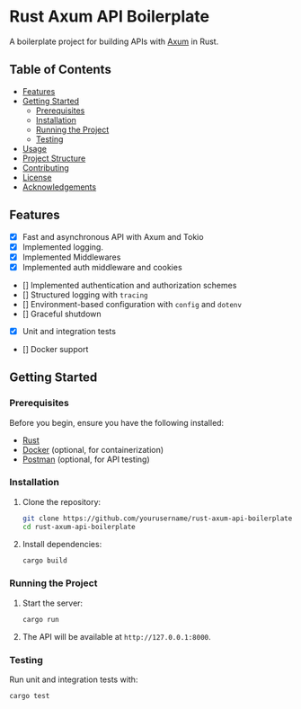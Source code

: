 # Rust Axum API Boilerplate

A boilerplate project for building APIs with [Axum](https://github.com/tokio-rs/axum) in Rust.

## Table of Contents

- [Features](#features)
- [Getting Started](#getting-started)
  - [Prerequisites](#prerequisites)
  - [Installation](#installation)
  - [Running the Project](#running-the-project)
  - [Testing](#testing)
- [Usage](#usage)
- [Project Structure](#project-structure)
- [Contributing](#contributing)
- [License](#license)
- [Acknowledgements](#acknowledgements)

## Features

- [x] Fast and asynchronous API with Axum and Tokio
- [x] Implemented logging.
- [x] Implemented Middlewares
- [x] Implemented auth middleware and cookies
- []  Implemented authentication and authorization schemes
- []  Structured logging with `tracing`
- []  Environment-based configuration with `config` and `dotenv`
- []  Graceful shutdown
- [x] Unit and integration tests
- []  Docker support

## Getting Started

### Prerequisites

Before you begin, ensure you have the following installed:

- [Rust](https://www.rust-lang.org/tools/install)
- [Docker](https://www.docker.com/get-started) (optional, for containerization)
- [Postman](https://www.postman.com/downloads/) (optional, for API testing)

### Installation

1. Clone the repository:

    ```sh
    git clone https://github.com/yourusername/rust-axum-api-boilerplate.git
    cd rust-axum-api-boilerplate
    ```

2. Install dependencies:

    ```sh
    cargo build
    ```

### Running the Project

1. Start the server:

    ```sh
    cargo run
    ```

2. The API will be available at `http://127.0.0.1:8000`.

### Testing

Run unit and integration tests with:

```sh
cargo test
